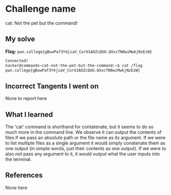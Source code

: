 # Challenge name
cat: Not the pet but the command!

## My solve
**Flag:** `pwn.college{gBuwPaf3Y4jiaV_CorU1AOZcQUU.QXxcTN0wiMwkjNzEzW}`

```bash
Connected!
hacker@commands~cat-not-the-pet-but-the-command:~$ cat /flag
pwn.college{gBuwPaf3Y4jiaV_CorU1AOZcQUU.QXxcTN0wiMwkjNzEzW}
```

## Incorrect Tangents I went on
None to report here

## What I learned
The 'cat' command is shorthand for contatenate, but it seems to do so much more in the command line. We observe it can output the contents of files if we pass an absolute path or the file name as its argument. If we were to list multiple files as a single argument it would simply conatenate them as one output (in simple words, just their contents as one output). If we were to also not pass any argument to it, it would output what the user inputs into the terminal. 

## References
None here